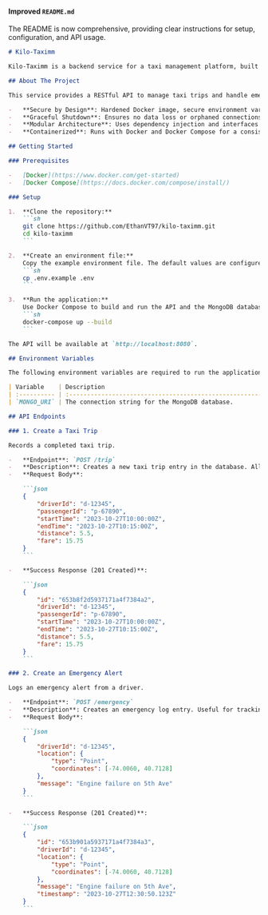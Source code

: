
#### **Improved `README.md`**

The README is now comprehensive, providing clear instructions for setup, configuration, and API usage.

```markdown
# Kilo-Taximm

Kilo-Taximm is a backend service for a taxi management platform, built with Golang, Gin, and MongoDB. This project is designed to be secure, scalable, and easy to deploy using Docker.

## About The Project

This service provides a RESTful API to manage taxi trips and handle emergency alerts from drivers. It is containerized for easy setup and deployment. Key features include:

-   **Secure by Design**: Hardened Docker image, secure environment variable handling, and input validation.
-   **Graceful Shutdown**: Ensures no data loss or orphaned connections on service termination.
-   **Modular Architecture**: Uses dependency injection and interfaces for clean, testable code.
-   **Containerized**: Runs with Docker and Docker Compose for a consistent environment.

## Getting Started

### Prerequisites

-   [Docker](https://www.docker.com/get-started)
-   [Docker Compose](https://docs.docker.com/compose/install/)

### Setup

1.  **Clone the repository:**
    ```sh
    git clone https://github.com/EthanVT97/kilo-taximm.git
    cd kilo-taximm
    ```

2.  **Create an environment file:**
    Copy the example environment file. The default values are configured to work with the `docker-compose.yml` setup.
    ```sh
    cp .env.example .env
    ```

3.  **Run the application:**
    Use Docker Compose to build and run the API and the MongoDB database.
    ```sh
    docker-compose up --build
    ```

The API will be available at `http://localhost:8080`.

## Environment Variables

The following environment variables are required to run the application. They should be placed in a `.env` file in the project root.

| Variable    | Description                                                   | Default Value                               |
| :---------- | :------------------------------------------------------------ | :------------------------------------------ |
| `MONGO_URI` | The connection string for the MongoDB database.               | `mongodb://kilo-user:a_new_secure_password@mongodb:27017/taxidb` |

## API Endpoints

### 1. Create a Taxi Trip

Records a completed taxi trip.

-   **Endpoint**: `POST /trip`
-   **Description**: Creates a new taxi trip entry in the database. All fields are required, and validation is enforced (`distance` and `fare` must be > 0, `endTime` must be after `startTime`).
-   **Request Body**:

    ```json
    {
        "driverId": "d-12345",
        "passengerId": "p-67890",
        "startTime": "2023-10-27T10:00:00Z",
        "endTime": "2023-10-27T10:15:00Z",
        "distance": 5.5,
        "fare": 15.75
    }
    ```

-   **Success Response (201 Created)**:

    ```json
    {
        "id": "653b8f2d5937171a4f7384a2",
        "driverId": "d-12345",
        "passengerId": "p-67890",
        "startTime": "2023-10-27T10:00:00Z",
        "endTime": "2023-10-27T10:15:00Z",
        "distance": 5.5,
        "fare": 15.75
    }
    ```

### 2. Create an Emergency Alert

Logs an emergency alert from a driver.

-   **Endpoint**: `POST /emergency`
-   **Description**: Creates an emergency log entry. Useful for tracking driver distress signals.
-   **Request Body**:

    ```json
    {
        "driverId": "d-12345",
        "location": {
            "type": "Point",
            "coordinates": [-74.0060, 40.7128]
        },
        "message": "Engine failure on 5th Ave"
    }
    ```

-   **Success Response (201 Created)**:

    ```json
    {
        "id": "653b901a5937171a4f7384a3",
        "driverId": "d-12345",
        "location": {
            "type": "Point",
            "coordinates": [-74.0060, 40.7128]
        },
        "message": "Engine failure on 5th Ave",
        "timestamp": "2023-10-27T12:30:50.123Z"
    }
    ```
